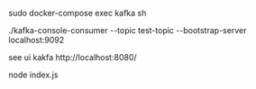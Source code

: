 sudo docker-compose exec kafka sh

./kafka-console-consumer --topic test-topic --bootstrap-server localhost:9092

see ui kakfa http://localhost:8080/

node index.js
